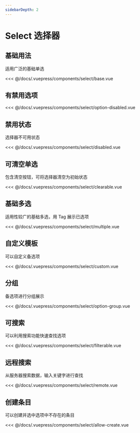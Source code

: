 ```yaml
---
sidebarDepth: 2
---
```


# Select 选择器

## 基础用法
适用广泛的基础单选

<example>
  <template v-slot:demo>
    <select-base></select-base>
  </template>
  
  <<< @/docs/.vuepress/components/select/base.vue
</example>


## 有禁用选项

<example>
  <template v-slot:demo>
    <select-option-disabled></select-option-disabled>
  </template>
  
  <<< @/docs/.vuepress/components/select/option-disabled.vue
</example>


## 禁用状态
选择器不可用状态

<example>
  <template v-slot:demo>
    <select-disabled></select-disabled>
  </template>
  
  <<< @/docs/.vuepress/components/select/disabled.vue
</example>


## 可清空单选
包含清空按钮，可将选择器清空为初始状态

<example>
  <template v-slot:demo>
    <select-clearable></select-clearable>
  </template>
  
  <<< @/docs/.vuepress/components/select/clearable.vue
</example>


## 基础多选
适用性较广的基础多选，用 Tag 展示已选项

<example>
  <template v-slot:demo>
    <select-multiple></select-multiple>
  </template>
  
  <<< @/docs/.vuepress/components/select/multiple.vue
</example>

## 自定义模板
可以自定义备选项

<example>
  <template v-slot:demo>
    <select-custom></select-custom>
  </template>
  
  <<< @/docs/.vuepress/components/select/custom.vue
</example>

## 分组
备选项进行分组展示

<example>
  <template v-slot:demo>
    <select-option-group></select-option-group>
  </template>

  <<< @/docs/.vuepress/components/select/option-group.vue
</example>

## 可搜索
可以利用搜索功能快速查找选项

<example>
  <template v-slot:demo>
    <select-filterable></select-filterable>
  </template>

  <template v-slot:tips>
    为el-select添加filterable属性即可启用搜索功能。默认情况下，Select 会找出所有label属性包含输入值的选项。如果希望使用其他的搜索逻辑，可以通过传入一个filter-method来实现。filter-method为一个Function，它会在输入值发生变化时调用，参数为当前输入值。
  </template>
  
  <<< @/docs/.vuepress/components/select/filterable.vue
</example>


## 远程搜索
从服务器搜索数据，输入关键字进行查找

<example>
  <template v-slot:demo>
    <select-remote></select-remote>
  </template>

  <template v-slot:tips>
    为了启用远程搜索，需要将filterable和remote设置为true，同时传入一个remote-method。remote-method为一个Function，它会在输入值发生变化时调用，参数为当前输入值。需要注意的是，如果el-option是通过v-for指令渲染出来的，此时需要为el-option添加key属性，且其值需具有唯一性，比如此例中的item.value。
  </template>
  
  <<< @/docs/.vuepress/components/select/remote.vue
</example>

## 创建条目
可以创建并选中选项中不存在的条目

<example>
  <template v-slot:demo>
    <select-allow-create></select-allow-create>
  </template>

  <template v-slot:tips>
    使用allow-create属性即可通过在输入框中输入文字来创建新的条目。注意此时filterable必须为真。本例还使用了default-first-option属性，在该属性打开的情况下，按下回车就可以选中当前选项列表中的第一个选项，无需使用鼠标或键盘方向键进行定位。
  </template>
  
  <<< @/docs/.vuepress/components/select/allow-create.vue
</example>